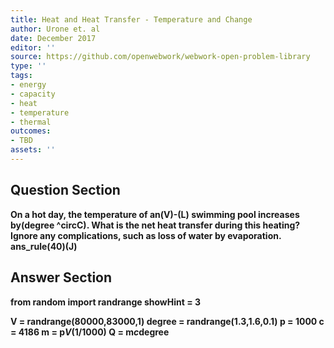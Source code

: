 ```yaml
---
title: Heat and Heat Transfer - Temperature and Change
author: Urone et. al
date: December 2017
editor: ''
source: https://github.com/openwebwork/webwork-open-problem-library
type: ''
tags:
- energy
- capacity
- heat
- temperature
- thermal
outcomes:
- TBD
assets: ''
---
```


## Question Section 

<b>
On a hot day, the temperature of an(V)-(L) swimming pool increases by(degree ^circC). What is the net heat transfer during this heating? Ignore any complications, such as loss of water by evaporation.
ans_rule(40)(J)



## Answer Section

from random import randrange
showHint = 3

V = randrange(80000,83000,1)
degree = randrange(1.3,1.6,0.1)
p = 1000
c = 4186
m = p*V*(1/1000)
Q = m*c*degree